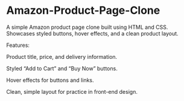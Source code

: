 # Amazon-Product-Page-Clone
A simple Amazon product page clone built using HTML and CSS. Showcases styled buttons, hover effects, and a clean product layout.


Features:

Product title, price, and delivery information.

Styled “Add to Cart” and “Buy Now” buttons.

Hover effects for buttons and links.

Clean, simple layout for practice in front-end design.

